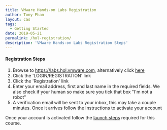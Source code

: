 ```yaml
---
title: VMware Hands-on Labs Registration
author: Tony Phan
layout: cas
tags:
  - Getting Started
date: 2019-05-21
permalink: /hol-registration/
description: 'VMware Hands-on Labs Registration Steps'
---
```

#### Registration Steps

1.  Browse to https://labs.hol.vmware.com, alternatively click [here](https://labs.hol.vmware.com)
2.  Click the 'LOGIN/REGISTRATION' link
3.  Click the 'Registration' link
4.  Enter your email address, first and last name in the required fields. We also check if your human so make sure you tick that box "I'm not a robot"
5.  A verification email will be sent to your inbox, this may take a couple minutes. Once it arrives follow the instructions to activate your account

Once your account is activated follow the [launch steps](https://cas-socialabs.vmwapj.com/hol-launch/) required for this course.
